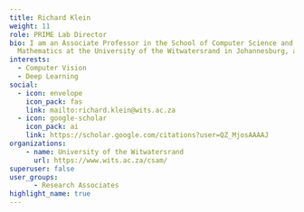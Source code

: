 ```yaml
---
title: Richard Klein
weight: 11
role: PRIME Lab Director
bio: I am an Associate Professor in the School of Computer Science and Applied
  Mathematics at the University of the Witwatersrand in Johannesburg, and a co-PI of the PRIME lab. 
interests:
  - Computer Vision
  - Deep Learning 
social:
  - icon: envelope
    icon_pack: fas
    link: mailto:richard.klein@wits.ac.za
  - icon: google-scholar
    icon_pack: ai
    link: https://scholar.google.com/citations?user=QZ_MjosAAAAJ
organizations:
    - name: University of the Witwatersrand
      url: https://www.wits.ac.za/csam/
superuser: false
user_groups:
      - Research Associates
highlight_name: true
---
```


